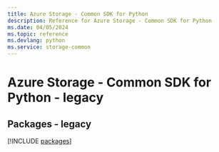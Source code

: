 ```yaml
---
title: Azure Storage - Common SDK for Python
description: Reference for Azure Storage - Common SDK for Python
ms.date: 04/05/2024
ms.topic: reference
ms.devlang: python
ms.service: storage-common
---
```

# Azure Storage - Common SDK for Python - legacy
## Packages - legacy
[!INCLUDE [packages](storage---common-index.md)]